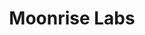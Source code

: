 ---
title: Moonrise Labs
# url: https://cyberadmitted-demo.earlman.me
# customScreenshot: ./images/cyber-admitted-screenshot.png
# urlGithub: https://github.com/foundations-design/BDI-Global-LLC/tree/main/packages/quotes-specialty-cyber
# urlGithubPrivate: true
# repo:
  # owner: foundations-design
  # repo: bdi-global-llc
# password: NETHER-rustle-flea
# date-completed: ongoing
sort: 2
---